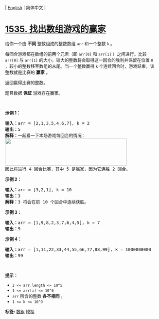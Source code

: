 | [English](README_EN.md) | 简体中文 |

# [1535. 找出数组游戏的赢家](https://leetcode.cn/problems/find-the-winner-of-an-array-game)
<p>给你一个由 <strong>不同</strong> 整数组成的整数数组 <code>arr</code> 和一个整数 <code>k</code> 。</p>

<p>每回合游戏都在数组的前两个元素（即 <code>arr[0]</code> 和 <code>arr[1]</code> ）之间进行。比较 <code>arr[0]</code> 与 <code>arr[1]</code> 的大小，较大的整数将会取得这一回合的胜利并保留在位置 <code>0</code> ，较小的整数移至数组的末尾。当一个整数赢得 <code>k</code> 个连续回合时，游戏结束，该整数就是比赛的 <strong>赢家</strong> 。</p>

<p>返回赢得比赛的整数。</p>

<p>题目数据 <strong>保证</strong> 游戏存在赢家。</p>

<p>&nbsp;</p>

<p><strong>示例 1：</strong></p>

<pre><strong>输入：</strong>arr = [2,1,3,5,4,6,7], k = 2
<strong>输出：</strong>5
<strong>解释：</strong>一起看一下本场游戏每回合的情况：
<img alt="" src="https://assets.leetcode-cn.com/aliyun-lc-upload/uploads/2020/07/30/q-example.png" style="height: 90px; width: 400px;">
因此将进行 4 回合比赛，其中 5 是赢家，因为它连胜 2 回合。
</pre>

<p><strong>示例 2：</strong></p>

<pre><strong>输入：</strong>arr = [3,2,1], k = 10
<strong>输出：</strong>3
<strong>解释：</strong>3 将会在前 10 个回合中连续获胜。
</pre>

<p><strong>示例 3：</strong></p>

<pre><strong>输入：</strong>arr = [1,9,8,2,3,7,6,4,5], k = 7
<strong>输出：</strong>9
</pre>

<p><strong>示例 4：</strong></p>

<pre><strong>输入：</strong>arr = [1,11,22,33,44,55,66,77,88,99], k = 1000000000
<strong>输出：</strong>99
</pre>

<p>&nbsp;</p>

<p><strong>提示：</strong></p>

<ul>
	<li><code>2 &lt;= arr.length &lt;= 10^5</code></li>
	<li><code>1 &lt;= arr[i] &lt;= 10^6</code></li>
	<li><code>arr</code> 所含的整数 <strong>各不相同</strong> 。</li>
	<li><code>1 &lt;= k &lt;= 10^9</code></li>
</ul>

**标签:**  [数组](https://leetcode.cn/tag/array) [模拟](https://leetcode.cn/tag/simulation) 